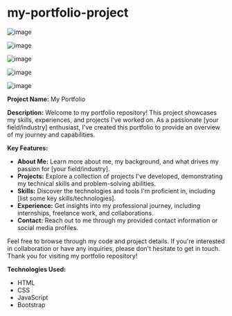 # my-portfolio-project


![image](https://github.com/xadidja03/my-portfolio-project/assets/116426512/1dd8e5f5-e4c9-446c-870f-bf247699a8a9)

![image](https://github.com/xadidja03/my-portfolio-project/assets/116426512/73d91d83-f28a-4b4b-abb2-8fa6ff0253a3)

![image](https://github.com/xadidja03/my-portfolio-project/assets/116426512/abfd7f3a-8d68-4bd1-a4d6-6cd0f291e5fe)

![image](https://github.com/xadidja03/my-portfolio-project/assets/116426512/d2ed64f2-eec6-49bf-a705-1ee4cb95cc15)

![image](https://github.com/xadidja03/my-portfolio-project/assets/116426512/92d363ad-f9a8-49b7-a246-0260df38e442)




**Project Name:** My Portfolio

**Description:**
Welcome to my portfolio repository! This project showcases my skills, experiences, and projects I've worked on. As a passionate [your field/industry] enthusiast, I've created this portfolio to provide an overview of my journey and capabilities.

**Key Features:**
- **About Me:** Learn more about me, my background, and what drives my passion for [your field/industry].
- **Projects:** Explore a collection of projects I've developed, demonstrating my technical skills and problem-solving abilities.
- **Skills:** Discover the technologies and tools I'm proficient in, including [list some key skills/technologies].
- **Experience:** Get insights into my professional journey, including internships, freelance work, and collaborations.
- **Contact:** Reach out to me through my provided contact information or social media profiles.

Feel free to browse through my code and project details. If you're interested in collaboration or have any inquiries, please don't hesitate to get in touch. Thank you for visiting my portfolio repository!


**Technologies Used:**
- HTML
- CSS
- JavaScript
- Bootstrap
